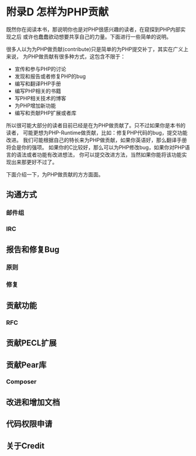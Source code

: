 # 附录D 怎样为PHP贡献

既然你在阅读本书，那说明你也是对PHP很感兴趣的读者，在窥探到PHP内部实现之后
或许也蠢蠢欲动想要共享自己的力量。下面进行一些简单的说明。

很多人以为为PHP做贡献(contribute)只是简单的为PHP提交补丁，其实在广义上来说，
为PHP做贡献有很多种方式，这包含不限于：
- 宣传和参与PHP的讨论
- 发现和报告或者修复PHP的bug
- 编写和翻译PHP手册
- 编写PHP相关的书籍
- 写PHP相关技术的博客
- 为PHP增加新功能
- 编写和贡献PHP扩展或者库

所以很可能大部分的读者目前已经是在为PHP做贡献了。只不过如果你是本书的读者，
可能更想为PHP-Runtime做贡献，比如：修复PHP代码的bug，提交功能改进。
我们可能根据自己的特长来为PHP做贡献，如果你英语好，那么翻译手册将会是你的强项。
如果你的C比较好，那么可以为PHP修改bug，如果你对PHP语言的语法或者功能有改进想法，
你可以提交改进方法，当然如果你能将该功能实现出来那更好不过了。

下面介绍一下，为PHP做贡献的方方面面。


## 沟通方式
### 邮件组

### IRC

## 报告和修复Bug
### 原则

### 修复

## 贡献功能
### RFC

## 贡献PECL扩展

## 贡献Pear库

### Composer

## 改进和增加文档

## 代码权限申请

## 关于Credit
